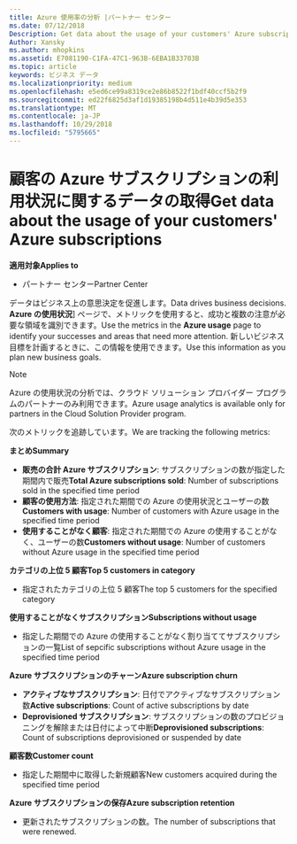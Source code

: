 ```yaml
---
title: Azure 使用率の分析 |パートナー センター
ms.date: 07/12/2018
Description: Get data about the usage of your customers' Azure subscriptions.
Author: Xansky
ms.author: mhopkins
ms.assetid: E7081190-C1FA-47C1-963B-6EBA1B33703B
ms.topic: article
keywords: ビジネス データ
ms.localizationpriority: medium
ms.openlocfilehash: e5ed6ce99a8319ce2e86b8522f1bdf40ccf5b2f9
ms.sourcegitcommit: ed22f6825d3af1d19385198b4d511e4b39d5e353
ms.translationtype: MT
ms.contentlocale: ja-JP
ms.lasthandoff: 10/29/2018
ms.locfileid: "5795665"
---
```

# <a name="get-data-about-the-usage-of-your-customers-azure-subscriptions"></a><span data-ttu-id="9e7de-103">顧客の Azure サブスクリプションの利用状況に関するデータの取得</span><span class="sxs-lookup"><span data-stu-id="9e7de-103">Get data about the usage of your customers' Azure subscriptions</span></span> 

**<span data-ttu-id="9e7de-104">適用対象</span><span class="sxs-lookup"><span data-stu-id="9e7de-104">Applies to</span></span>**
- <span data-ttu-id="9e7de-105">パートナー センター</span><span class="sxs-lookup"><span data-stu-id="9e7de-105">Partner Center</span></span>

<span data-ttu-id="9e7de-106">データはビジネス上の意思決定を促進します。</span><span class="sxs-lookup"><span data-stu-id="9e7de-106">Data drives business decisions.</span></span> <span data-ttu-id="9e7de-107">**Azure の使用状況**] ページで、メトリックを使用すると、成功と複数の注意が必要な領域を識別できます。</span><span class="sxs-lookup"><span data-stu-id="9e7de-107">Use the metrics in the **Azure usage** page to identify your successes and areas that need more attention.</span></span> <span data-ttu-id="9e7de-108">新しいビジネス目標を計画するときに、この情報を使用できます。</span><span class="sxs-lookup"><span data-stu-id="9e7de-108">Use this information as you plan new business goals.</span></span>

> [!NOTE]
> <span data-ttu-id="9e7de-109">Azure の使用状況の分析では、クラウド ソリューション プロバイダー プログラムのパートナーのみ利用できます。</span><span class="sxs-lookup"><span data-stu-id="9e7de-109">Azure usage  analytics is available only for partners in the Cloud Solution Provider program.</span></span>

<span data-ttu-id="9e7de-110">次のメトリックを追跡しています。</span><span class="sxs-lookup"><span data-stu-id="9e7de-110">We are tracking the following metrics:</span></span>

**<span data-ttu-id="9e7de-111">まとめ</span><span class="sxs-lookup"><span data-stu-id="9e7de-111">Summary</span></span>**  
 - <span data-ttu-id="9e7de-112">**販売の合計 Azure サブスクリプション**: サブスクリプションの数が指定した期間内で販売</span><span class="sxs-lookup"><span data-stu-id="9e7de-112">**Total Azure subscriptions sold**: Number of subscriptions sold in the specified time period</span></span>  
 - <span data-ttu-id="9e7de-113">**顧客の使用方法**: 指定された期間での Azure の使用状況とユーザーの数</span><span class="sxs-lookup"><span data-stu-id="9e7de-113">**Customers with usage**: Number of customers with Azure usage in the specified time period</span></span>  
 - <span data-ttu-id="9e7de-114">**使用することがなく顧客**: 指定された期間での Azure の使用することがなく、ユーザーの数</span><span class="sxs-lookup"><span data-stu-id="9e7de-114">**Customers without usage**: Number of customers without Azure usage in the specified time period</span></span>  

**<span data-ttu-id="9e7de-115">カテゴリの上位 5 顧客</span><span class="sxs-lookup"><span data-stu-id="9e7de-115">Top 5 customers in category</span></span>**  
 -  <span data-ttu-id="9e7de-116">指定されたカテゴリの上位 5 顧客</span><span class="sxs-lookup"><span data-stu-id="9e7de-116">The top 5 customers for the specified category</span></span>  

**<span data-ttu-id="9e7de-117">使用することがなくサブスクリプション</span><span class="sxs-lookup"><span data-stu-id="9e7de-117">Subscriptions without usage</span></span>**  
 -  <span data-ttu-id="9e7de-118">指定した期間での Azure の使用することがなく割り当ててサブスクリプションの一覧</span><span class="sxs-lookup"><span data-stu-id="9e7de-118">List of sepcific subscriptions without Azure usage in the specified time period</span></span>  

**<span data-ttu-id="9e7de-119">Azure サブスクリプションのチャーン</span><span class="sxs-lookup"><span data-stu-id="9e7de-119">Azure subscription churn</span></span>**  
 - <span data-ttu-id="9e7de-120">**アクティブなサブスクリプション**: 日付でアクティブなサブスクリプション数</span><span class="sxs-lookup"><span data-stu-id="9e7de-120">**Active subscriptions**: Count of active subscriptions by date</span></span>  
 - <span data-ttu-id="9e7de-121">**Deprovisioned サブスクリプション**: サブスクリプションの数のプロビジョニングを解除または日付によって中断</span><span class="sxs-lookup"><span data-stu-id="9e7de-121">**Deprovisioned subscriptions**: Count of subscriptions deprovisioned or suspended by date</span></span>  

**<span data-ttu-id="9e7de-122">顧客数</span><span class="sxs-lookup"><span data-stu-id="9e7de-122">Customer count</span></span>**
 - <span data-ttu-id="9e7de-123">指定した期間中に取得した新規顧客</span><span class="sxs-lookup"><span data-stu-id="9e7de-123">New customers acquired during the specified time period</span></span>  

**<span data-ttu-id="9e7de-124">Azure サブスクリプションの保存</span><span class="sxs-lookup"><span data-stu-id="9e7de-124">Azure subscription retention</span></span>**  
 - <span data-ttu-id="9e7de-125">更新されたサブスクリプションの数。</span><span class="sxs-lookup"><span data-stu-id="9e7de-125">The number of subscriptions that were renewed.</span></span>   
  